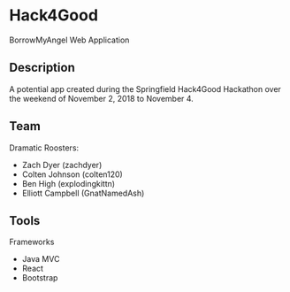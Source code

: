 # Hack4Good

BorrowMyAngel Web Application

## Description

A potential app created during the Springfield Hack4Good Hackathon over the weekend of November 2, 2018 to November 4.

## Team

Dramatic Roosters:

- Zach Dyer (zachdyer)
- Colten Johnson (colten120)
- Ben High (explodingkittn)
- Elliott Campbell (GnatNamedAsh)

## Tools

Frameworks

- Java MVC
- React
- Bootstrap